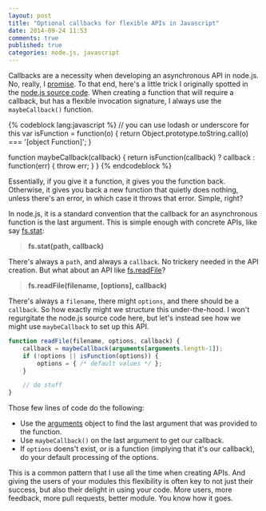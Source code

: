 ```yaml
---
layout: post
title: "Optional callbacks for flexible APIs in Javascript"
date: 2014-09-24 11:53
comments: true
published: true
categories: node.js, javascript
---
```


Callbacks are a necessity when developing an asynchronous API in node.js. No, really, I [promise](https://developer.mozilla.org/en-US/docs/Web/JavaScript/Reference/Global_Objects/Promise). To that end, here's a little trick I originally spotted in the [node.js source code](https://github.com/joyent/node). When creating a function that will require a callback, but has a flexible invocation signature, I always use the `maybeCallback()` function.

{% codeblock lang:javascript %}
// you can use lodash or underscore for this
var isFunction = function(o) {
	return Object.prototype.toString.call(o) === '[object Function]';
}

function maybeCallback(callback) {
	return isFunction(callback) ? callback : function(err) { throw err; }
}
{% endcodeblock %}

<!-- more -->

Essentially, if you give it a function, it gives you the function back. Otherwise, it gives you back a new function that quietly does nothing, unless there's an error, in which case it throws that error. Simple, right?

In node.js, it is a standard convention that the callback for an asynchronous function is the last argument. This is simple enough with concrete APIs, like say [fs.stat](http://nodejs.org/api/fs.html#fs_fs_stat_path_callback):

> **fs.stat(path, callback)**

There's always a `path`, and always a `callback`. No trickery needed in the API creation. But what about an API like [fs.readFile](http://nodejs.org/api/fs.html#fs_fs_readfile_filename_options_callback)?

> **fs.readFile(filename, [options], callback)**

There's always a `filename`, there might `options`, and there should be a `callback`. So how exactly might we structure this under-the-hood. I won't regurgitate the node.js source code here, but let's instead see how we might use `maybeCallback` to set up this API.

```js
function readFile(filename, options, callback) {
	callback = maybeCallback(arguments[arguments.length-1]);
	if (!options || isFunction(options)) {
		options = { /* default values */ };
	}

	// do stuff
}
```

Those few lines of code do the following:

* Use the [arguments](https://developer.mozilla.org/en-US/docs/Web/JavaScript/Reference/Functions/arguments) object to find the last argument that was provided to the function.
* Use `maybeCallback()` on the last argument to get our callback.
* If `options` doens't exist, or is a function (implying that it's our callback), do your default processing of the options.

This is a common pattern that I use all the time when creating APIs. And giving the users of your modules this flexibility is often key to not just their success, but also their delight in using your code. More users, more feedback, more pull requests, better module. You know how it goes.